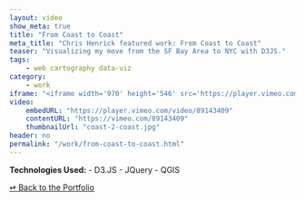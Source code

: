```yaml
---
layout: video
show_meta: true
title: "From Coast to Coast"
meta_title: "Chris Henrick featured work: From Coast to Coast"
teaser: "Visualizing my move from the SF Bay Area to NYC with D3JS."
tags:
    - web cartography data-viz 
category:
    - work
iframe: "<iframe width='970' height='546' src='https://player.vimeo.com/video/89143409' frameborder='0' allowfullscreen></iframe>"
video:
    embedURL: "https://player.vimeo.com/video/89143409"
    contentURL: "https://vimeo.com/89143409"
    thumbnailUrl: "coast-2-coast.jpg"
header: no
permalink: "/work/from-coast-to-coast.html"
---
```




<strong>Technologies Used:</strong>  - D3.JS  - JQuery  - QGIS 



[<span class="back-arrow">&#8619;</span> Back to the Portfolio](/work/)
